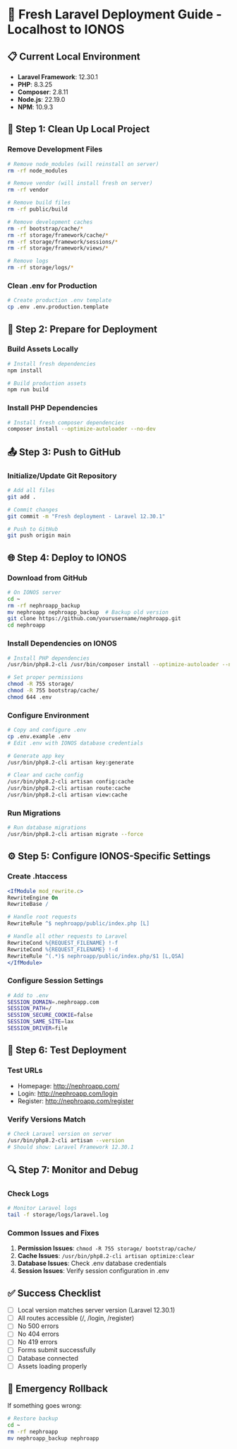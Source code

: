 # 🚀 Fresh Laravel Deployment Guide - Localhost to IONOS

## 📋 Current Local Environment
- **Laravel Framework**: 12.30.1
- **PHP**: 8.3.25
- **Composer**: 2.8.11
- **Node.js**: 22.19.0
- **NPM**: 10.9.3

## 🧹 Step 1: Clean Up Local Project

### Remove Development Files
```bash
# Remove node_modules (will reinstall on server)
rm -rf node_modules

# Remove vendor (will install fresh on server)
rm -rf vendor

# Remove build files
rm -rf public/build

# Remove development caches
rm -rf bootstrap/cache/*
rm -rf storage/framework/cache/*
rm -rf storage/framework/sessions/*
rm -rf storage/framework/views/*

# Remove logs
rm -rf storage/logs/*
```

### Clean .env for Production
```bash
# Create production .env template
cp .env .env.production.template
```

## 🔧 Step 2: Prepare for Deployment

### Build Assets Locally
```bash
# Install fresh dependencies
npm install

# Build production assets
npm run build
```

### Install PHP Dependencies
```bash
# Install fresh composer dependencies
composer install --optimize-autoloader --no-dev
```

## 📤 Step 3: Push to GitHub

### Initialize/Update Git Repository
```bash
# Add all files
git add .

# Commit changes
git commit -m "Fresh deployment - Laravel 12.30.1"

# Push to GitHub
git push origin main
```

## 🌐 Step 4: Deploy to IONOS

### Download from GitHub
```bash
# On IONOS server
cd ~
rm -rf nephroapp_backup
mv nephroapp nephroapp_backup  # Backup old version
git clone https://github.com/yourusername/nephroapp.git
cd nephroapp
```

### Install Dependencies on IONOS
```bash
# Install PHP dependencies
/usr/bin/php8.2-cli /usr/bin/composer install --optimize-autoloader --no-dev

# Set proper permissions
chmod -R 755 storage/
chmod -R 755 bootstrap/cache/
chmod 644 .env
```

### Configure Environment
```bash
# Copy and configure .env
cp .env.example .env
# Edit .env with IONOS database credentials

# Generate app key
/usr/bin/php8.2-cli artisan key:generate

# Clear and cache config
/usr/bin/php8.2-cli artisan config:cache
/usr/bin/php8.2-cli artisan route:cache
/usr/bin/php8.2-cli artisan view:cache
```

### Run Migrations
```bash
# Run database migrations
/usr/bin/php8.2-cli artisan migrate --force
```

## ⚙️ Step 5: Configure IONOS-Specific Settings

### Create .htaccess
```apache
<IfModule mod_rewrite.c>
RewriteEngine On
RewriteBase /

# Handle root requests
RewriteRule ^$ nephroapp/public/index.php [L]

# Handle all other requests to Laravel
RewriteCond %{REQUEST_FILENAME} !-f
RewriteCond %{REQUEST_FILENAME} !-d
RewriteRule ^(.*)$ nephroapp/public/index.php/$1 [L,QSA]
</IfModule>
```

### Configure Session Settings
```bash
# Add to .env
SESSION_DOMAIN=.nephroapp.com
SESSION_PATH=/
SESSION_SECURE_COOKIE=false
SESSION_SAME_SITE=lax
SESSION_DRIVER=file
```

## 🧪 Step 6: Test Deployment

### Test URLs
- Homepage: http://nephroapp.com/
- Login: http://nephroapp.com/login
- Register: http://nephroapp.com/register

### Verify Versions Match
```bash
# Check Laravel version on server
/usr/bin/php8.2-cli artisan --version
# Should show: Laravel Framework 12.30.1
```

## 🔍 Step 7: Monitor and Debug

### Check Logs
```bash
# Monitor Laravel logs
tail -f storage/logs/laravel.log
```

### Common Issues and Fixes
1. **Permission Issues**: `chmod -R 755 storage/ bootstrap/cache/`
2. **Cache Issues**: `/usr/bin/php8.2-cli artisan optimize:clear`
3. **Database Issues**: Check .env database credentials
4. **Session Issues**: Verify session configuration in .env

## ✅ Success Checklist
- [ ] Local version matches server version (Laravel 12.30.1)
- [ ] All routes accessible (/, /login, /register)
- [ ] No 500 errors
- [ ] No 404 errors
- [ ] No 419 errors
- [ ] Forms submit successfully
- [ ] Database connected
- [ ] Assets loading properly

## 🚨 Emergency Rollback
If something goes wrong:
```bash
# Restore backup
cd ~
rm -rf nephroapp
mv nephroapp_backup nephroapp
```
